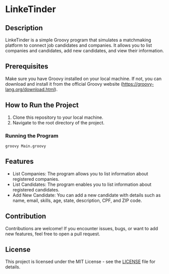 # LinkeTinder

## Description
LinkeTinder is a simple Groovy program that simulates a matchmaking platform to connect job candidates and companies. It allows you to list companies and candidates, add new candidates, and view their information.

## Prerequisites
Make sure you have Groovy installed on your local machine. If not, you can download and install it from the official Groovy website (https://groovy-lang.org/download.html).

## How to Run the Project
1. Clone this repository to your local machine.
2. Navigate to the root directory of the project.

### Running the Program
````
groovy Main.groovy
````
## Features
- List Companies: The program allows you to list information about registered companies.
- List Candidates: The program enables you to list information about registered candidates.
- Add New Candidate: You can add a new candidate with details such as name, email, skills, age, state, description, CPF, and ZIP code.

## Contribution
Contributions are welcome! If you encounter issues, bugs, or want to add new features, feel free to open a pull request.

## License
This project is licensed under the MIT License - see the [LICENSE](LICENSE) file for details.

